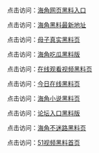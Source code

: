 点击访问：<a href="https://hj-931.pages.dev/">海角网页黑料入口</a>  

点击访问：<a href="https://hj-932.pages.dev/">海角黑料最新地址</a>  

点击访问：<a href="https://hj-933.pages.dev/">母子真实黑料页</a>  

点击访问：<a href="https://hj-934.pages.dev/">海角吃瓜黑料版</a>  

点击访问：<a href="https://hj-935.pages.dev/">在线观看视频黑料页</a>  

点击访问：<a href="https://hj-936.pages.dev/">今日在线黑料页</a>  

点击访问：<a href="https://hj-937.pages.dev/">海角小说黑料页</a>  

点击访问：<a href="https://hj-938.pages.dev/">论坛入口黑料版</a>  

点击访问：<a href="https://hj-792.pages.dev/">海角不迷路黑料页</a>  

点击访问：<a href="https://hj-821.pages.dev/">51视频黑料首页</a>  
